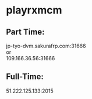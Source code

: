# playrxmcm  
## Part Time:  
jp-tyo-dvm.sakurafrp.com:31666   
or  
109.166.36.56:31666  
## Full-Time:  
51.222.125.133:2015
